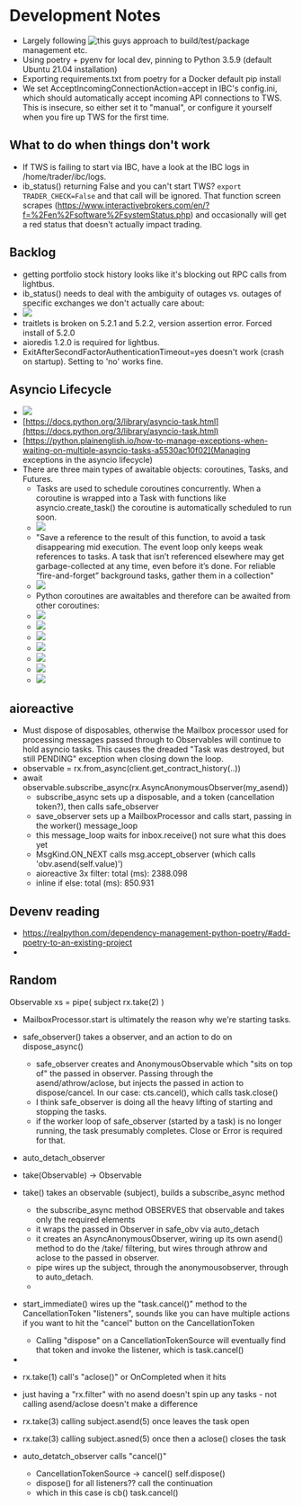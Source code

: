 # Development Notes

* Largely following ![this guys approach](https://mitelman.engineering/blog/python-best-practice/automating-python-best-practices-for-a-new-project/#how-to-manage-python-versions-with-pyenv) to build/test/package management etc.
* Using poetry + pyenv for local dev, pinning to Python 3.5.9 (default Ubuntu 21.04 installation)
* Exporting requirements.txt from poetry for a Docker default pip install
* We set AcceptIncomingConnectionAction=accept in IBC's config.ini, which should automatically accept incoming API connections to TWS. This is insecure, so either set it to "manual", or configure it yourself when you fire up TWS for the first time.

## What to do when things don't work

* If TWS is failing to start via IBC, have a look at the IBC logs in /home/trader/ibc/logs.
* ib_status() returning False and you can't start TWS? `export TRADER_CHECK=False` and that call will be ignored. That function screen scrapes (https://www.interactivebrokers.com/en/?f=%2Fen%2Fsoftware%2FsystemStatus.php) and occasionally will get a red status that doesn't actually impact trading.

## Backlog

* getting portfolio stock history looks like it's blocking out RPC calls from lightbus.
* ib_status() needs to deal with the ambiguity of outages vs. outages of specific exchanges we don't actually care about:
* ![](2022-05-29-11-37-19.png)
* traitlets is broken on 5.2.1 and 5.2.2, version assertion error. Forced install of 5.2.0
* aioredis 1.2.0 is required for lightbus.
* ExitAfterSecondFactorAuthenticationTimeout=yes doesn't work (crash on startup). Setting to 'no' works fine.

## Asyncio Lifecycle

* ![](2022-06-21-09-20-44.png)
* [https://docs.python.org/3/library/asyncio-task.html](https://docs.python.org/3/library/asyncio-task.html)
* [https://python.plainenglish.io/how-to-manage-exceptions-when-waiting-on-multiple-asyncio-tasks-a5530ac10f02](Managing exceptions in the asyncio lifecycle)
* There are three main types of awaitable objects: coroutines, Tasks, and Futures.
    * Tasks are used to schedule coroutines concurrently. When a coroutine is wrapped into a Task with functions like asyncio.create_task() the coroutine is automatically scheduled to run soon.
    * ![](2022-06-21-10-46-01.png)
    * "Save a reference to the result of this function, to avoid a task disappearing mid execution. The event loop only keeps weak references to tasks. A task that isn’t referenced elsewhere may get garbage-collected at any time, even before it’s done. For reliable “fire-and-forget” background tasks, gather them in a collection"
    * ![](2022-06-21-10-56-12.png)
    * Python coroutines are awaitables and therefore can be awaited from other coroutines:
    * ![](2022-06-21-10-46-40.png)
    * ![](2022-06-21-10-47-52.png)
    * ![](2022-06-21-10-57-14.png)
    * ![](2022-06-21-10-58-52.png)
    * ![](2022-06-21-11-02-59.png)
    * ![](2022-06-21-11-03-33.png)
    * ![](2022-06-21-11-06-36.png)

## aioreactive

* Must dispose of disposables, otherwise the Mailbox processor used for processing messages passed through to Observables will continue to hold asyncio tasks. This causes the dreaded "Task was destroyed, but still PENDING" exception when closing down the loop.
* observable = rx.from_async(client.get_contract_history(..))
* await observable.subscribe_async(rx.AsyncAnonymousObserver(my_asend))
    * subscribe_async sets up a disposable, and a token (cancellation token?), then calls safe_observer
    * save_observer sets up a MailboxProcessor and calls start, passing in the worker() message_loop
    * this message_loop waits for inbox.receive() not sure what this does yet
    * MsgKind.ON_NEXT calls msg.accept_observer (which calls 'obv.asend(self.value)')
    * aioreactive 3x filter: total (ms): 2388.098
    * inline if else: total (ms): 850.931


## Devenv reading


* https://realpython.com/dependency-management-python-poetry/#add-poetry-to-an-existing-project
*

## Random


Observable xs = pipe(
    subject
    rx.take(2)
)

* MailboxProcessor.start is ultimately the reason why we're starting tasks.

* safe_observer() takes a observer, and an action to do on dispose_async()
    * safe_observer creates and AnonymousObservable which "sits on top of" the passed in observer. Passing through the asend/athrow/aclose, but injects the passed in action to dispose/cancel. In our case: cts.cancel(), which calls task.close()
    * I think safe_observer is doing all the heavy lifting of starting and stopping the tasks.
    * if the worker loop of safe_observer (started by a task) is no longer running, the task presumably completes. Close or Error is required for that.

* auto_detach_observer


* take(Observable) -> Observable
* take() takes an observable (subject), builds a subscribe_async method
    * the subscribe_async method OBSERVES that observable and takes only the required elements
    * it wraps the passed in Observer in safe_obv via auto_detach
    * it creates an AsyncAnonymousObserver, wiring up its own asend() method to do the /take/ filtering, but wires through athrow and aclose to the passed in observer.
    * pipe wires up the subject, through the anonymousobserver, through to auto_detach.
    *

* start_immediate() wires up the "task.cancel()" method to the CancellationToken "listeners", sounds like you can have multiple actions if you want to hit the "cancel" button on the CancellationToken
    * Calling "dispose" on a CancellationTokenSource will eventually find that token and invoke the listener, which is task.cancel()
*

* rx.take(1) call's "aclose()" or OnCompleted when it hits
* just having a "rx.filter" with no asend doesn't spin up any tasks - not calling asend/aclose doesn't make a difference
* rx.take(3) calling subject.asend(5) once leaves the task open
* rx.take(3) calling subject.asned(5) once then a aclose() closes the task
* auto_detatch_observer calls "cancel()"
    * CancellationTokenSource -> cancel() self.dispose()
    * dispose() for all listeners?? call the continuation
    * which in this case is cb() task.cancel()


